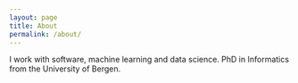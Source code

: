 ```yaml
---
layout: page
title: About
permalink: /about/
---
```


I work with software, machine learning and data science. PhD in Informatics from the University of Bergen.
